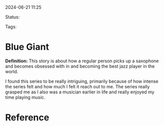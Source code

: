 2024-06-21 11:25

Status: 

Tags: 

# Blue Giant

**Definition:** This story is about how a regular person picks up a saxophone and becomes obsessed with in and becoming the best jazz player in the world. 

I found this series to be really intriguing, primarily because of how intense the series felt and how much I felt it reach out to me. The series really grasped me as I also was a musician earlier in life and really enjoyed my time playing music. 
# Reference
